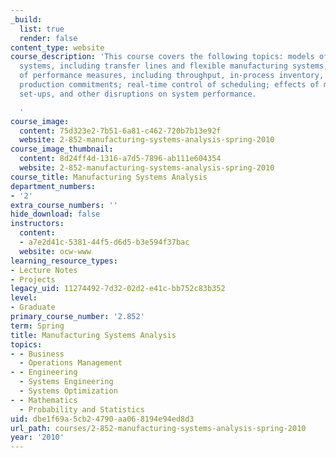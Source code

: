 ```yaml
---
_build:
  list: true
  render: false
content_type: website
course_description: 'This course covers the following topics: models of manufacturing
  systems, including transfer lines and flexible manufacturing systems; calculation
  of performance measures, including throughput, in-process inventory, and meeting
  production commitments; real-time control of scheduling; effects of machine failure,
  set-ups, and other disruptions on system performance.

  '
course_image:
  content: 75d323e2-7b51-6a81-c462-720b7b13e92f
  website: 2-852-manufacturing-systems-analysis-spring-2010
course_image_thumbnail:
  content: 8d24ff4d-1316-a7d5-7896-ab111e604354
  website: 2-852-manufacturing-systems-analysis-spring-2010
course_title: Manufacturing Systems Analysis
department_numbers:
- '2'
extra_course_numbers: ''
hide_download: false
instructors:
  content:
  - a7e2d41c-5381-44f5-d6d5-b3e594f37bac
  website: ocw-www
learning_resource_types:
- Lecture Notes
- Projects
legacy_uid: 11274492-7d32-02d2-e41c-bb752c83b352
level:
- Graduate
primary_course_number: '2.852'
term: Spring
title: Manufacturing Systems Analysis
topics:
- - Business
  - Operations Management
- - Engineering
  - Systems Engineering
  - Systems Optimization
- - Mathematics
  - Probability and Statistics
uid: dbe1f69a-5cb2-4790-aa06-8194e94ed8d3
url_path: courses/2-852-manufacturing-systems-analysis-spring-2010
year: '2010'
---
```

